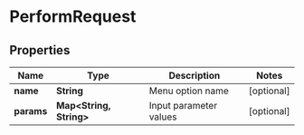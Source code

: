 

# PerformRequest


## Properties

Name | Type | Description | Notes
------------ | ------------- | ------------- | -------------
**name** | **String** | Menu option name |  [optional]
**params** | **Map&lt;String, String&gt;** | Input parameter values |  [optional]



